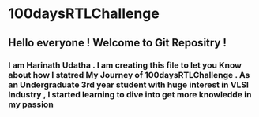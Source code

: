 
# 100daysRTLChallenge
## Hello everyone ! Welcome to Git Repositry !
### I am Harinath Udatha . I am creating this file to let you Know about how I statred My Journey of 100daysRTLChallenge . As an Undergraduate 3rd year student with huge interest in VLSI Industry , I started learning to dive into get more knowledde in my passion
